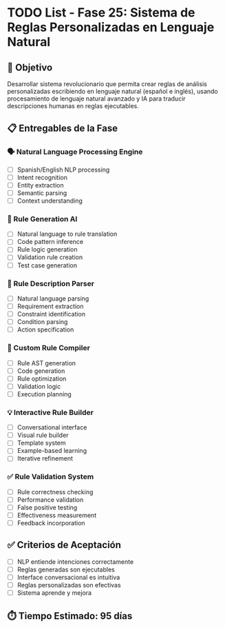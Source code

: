 # TODO List - Fase 25: Sistema de Reglas Personalizadas en Lenguaje Natural

## 🎯 Objetivo
Desarrollar sistema revolucionario que permita crear reglas de análisis personalizadas escribiendo en lenguaje natural (español e inglés), usando procesamiento de lenguaje natural avanzado y IA para traducir descripciones humanas en reglas ejecutables.

## 📋 Entregables de la Fase

### 🗣️ Natural Language Processing Engine
- [ ] Spanish/English NLP processing
- [ ] Intent recognition
- [ ] Entity extraction
- [ ] Semantic parsing
- [ ] Context understanding

### 🤖 Rule Generation AI
- [ ] Natural language to rule translation
- [ ] Code pattern inference
- [ ] Rule logic generation
- [ ] Validation rule creation
- [ ] Test case generation

### 📝 Rule Description Parser
- [ ] Natural language parsing
- [ ] Requirement extraction
- [ ] Constraint identification
- [ ] Condition parsing
- [ ] Action specification

### 🎯 Custom Rule Compiler
- [ ] Rule AST generation
- [ ] Code generation
- [ ] Rule optimization
- [ ] Validation logic
- [ ] Execution planning

### 💡 Interactive Rule Builder
- [ ] Conversational interface
- [ ] Visual rule builder
- [ ] Template system
- [ ] Example-based learning
- [ ] Iterative refinement

### ✅ Rule Validation System
- [ ] Rule correctness checking
- [ ] Performance validation
- [ ] False positive testing
- [ ] Effectiveness measurement
- [ ] Feedback incorporation

## ✅ Criterios de Aceptación
- [ ] NLP entiende intenciones correctamente
- [ ] Reglas generadas son ejecutables
- [ ] Interface conversacional es intuitiva
- [ ] Reglas personalizadas son efectivas
- [ ] Sistema aprende y mejora

## ⏱️ Tiempo Estimado: 95 días
